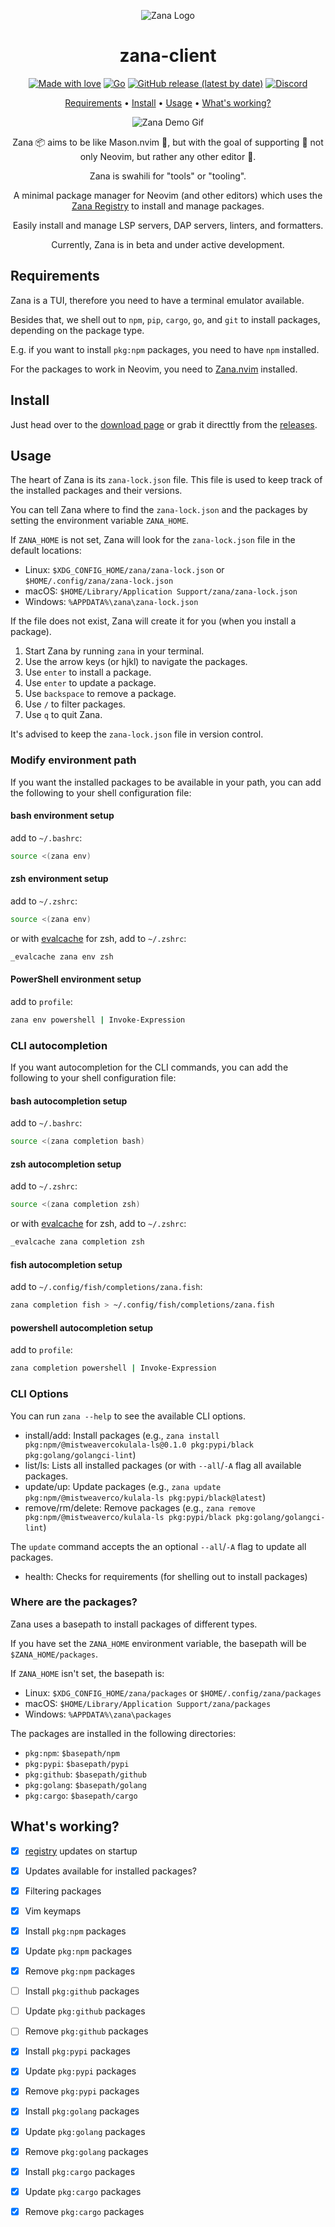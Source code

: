 <div align="center">

![Zana Logo](assets/logo.svg)

# zana-client

[![Made with love](assets/badge-made-with-love.svg)](https://github.com/mistweaverco/zana-client/graphs/contributors)
[![Go](assets/badge-golang.svg)](https://golang.org/)
[![GitHub release (latest by date)](https://img.shields.io/github/v/release/mistweaverco/zana-client?style=for-the-badge)](https://github.com/mistweaverco/zana-client/releases/latest)
[![Discord](assets/badge-discord.svg)](https://getzana.net/discord)

[Requirements](#requirements) • [Install](#install) • [Usage](#usage) • [What's working?](#whats-working)

<p></p>

![Zana Demo Gif](assets/demo.gif)

<p></p>

Zana 📦 aims to be like Mason.nvim 🧱,
but with the goal of supporting 🌈 not only Neovim,
but rather any other editor 🫶.

Zana is swahili for "tools" or "tooling".

A minimal package manager for Neovim (and other editors) which
uses the [Zana Registry][zana-registry] to install and manage packages.

Easily install and manage LSP servers, DAP servers, linters, and formatters.

<p></p>

Currently, Zana is in beta and under active development.

<p></p>

</div>

## Requirements

Zana is a TUI, therefore you need to have a terminal emulator available.

Besides that, we shell out to `npm`, `pip`, `cargo`, `go`, and `git` to install packages,
depending on the package type.

E.g. if you want to install `pkg:npm` packages, you need to have `npm` installed.

For the packages to work in Neovim, you need to
[Zana.nvim](https://github.com/mistweaverco/zana.nvim) installed.

## Install

Just head over to the [download page][download-page] or
grab it directtly from the [releases][releases-page].

## Usage

The heart of Zana is its `zana-lock.json` file.
This file is used to keep track of the installed packages and their versions.

You can tell Zana where to find the `zana-lock.json` and
the packages by setting the environment variable `ZANA_HOME`.

If `ZANA_HOME` is not set,
Zana will look for the `zana-lock.json` file in the default locations:

- Linux: `$XDG_CONFIG_HOME/zana/zana-lock.json` or `$HOME/.config/zana/zana-lock.json`
- macOS: `$HOME/Library/Application Support/zana/zana-lock.json`
- Windows: `%APPDATA%\zana\zana-lock.json`

If the file does not exist,
Zana will create it for you (when you install a package).

1. Start Zana by running `zana` in your terminal.
2. Use the arrow keys (or hjkl) to navigate the packages.
3. Use `enter` to install a package.
4. Use `enter` to update a package.
5. Use `backspace` to remove a package.
6. Use `/` to filter packages.
7. Use `q` to quit Zana.

It's advised to keep the `zana-lock.json` file in version control.

### Modify environment path

If you want the installed packages to be available in your path,
you can add the following to your shell configuration file:

#### bash environment setup

add to `~/.bashrc`:

```sh
source <(zana env)
```

#### zsh environment setup

add to `~/.zshrc`:

```sh
source <(zana env)
```

or with [evalcache](https://github.com/mroth/evalcache) for zsh,
add to `~/.zshrc`:

```sh
_evalcache zana env zsh
```

#### PowerShell environment setup

add to `profile`:

```sh
zana env powershell | Invoke-Expression
```

### CLI autocompletion

If you want autocompletion for the CLI commands,
you can add the following to your shell configuration file:

#### bash autocompletion setup

add to `~/.bashrc`:

```sh
source <(zana completion bash)
```

#### zsh autocompletion setup

add to `~/.zshrc`:

```sh
source <(zana completion zsh)
```

or with [evalcache](https://github.com/mroth/evalcache) for zsh,
add to `~/.zshrc`:

```sh
_evalcache zana completion zsh
```

#### fish autocompletion setup

add to `~/.config/fish/completions/zana.fish`:

```sh
zana completion fish > ~/.config/fish/completions/zana.fish
```

#### powershell autocompletion setup

add to `profile`:

```sh
zana completion powershell | Invoke-Expression
```

### CLI Options

You can run `zana --help` to see the available CLI options.

- install/add: Install packages (e.g., `zana install pkg:npm/@mistweavercokulala-ls@0.1.0 pkg:pypi/black pkg:golang/golangci-lint`)
- list/ls: Lists all installed packages (or with `--all`/`-A` flag all available packages.
- update/up: Update packages (e.g., `zana update pkg:npm/@mistweaverco/kulala-ls pkg:pypi/black@latest`)
- remove/rm/delete: Remove packages (e.g., `zana remove pkg:npm/@mistweaverco/kulala-ls pkg:pypi/black pkg:golang/golangci-lint`)

The `update` command accepts the an optional `--all`/`-A` flag to update all packages.

- health: Checks for requirements (for shelling out to install packages)

### Where are the packages?

Zana uses a basepath to install packages of different types.

If you have set the `ZANA_HOME` environment variable,
the basepath will be `$ZANA_HOME/packages`.

If `ZANA_HOME` isn't set, the basepath is:

- Linux: `$XDG_CONFIG_HOME/zana/packages` or `$HOME/.config/zana/packages`
- macOS: `$HOME/Library/Application Support/zana/packages`
- Windows: `%APPDATA%\zana\packages`

The packages are installed in the following directories:

- `pkg:npm`: `$basepath/npm`
- `pkg:pypi`: `$basepath/pypi`
- `pkg:github`: `$basepath/github`
- `pkg:golang`: `$basepath/golang`
- `pkg:cargo`: `$basepath/cargo`

## What's working?

- [x] [registry](https://github.com/mistweaverco/zana-registry) updates on startup
- [x] Updates available for installed packages?
- [x] Filtering packages
- [x] Vim keymaps
- [x] Install `pkg:npm` packages
- [x] Update `pkg:npm` packages
- [x] Remove `pkg:npm` packages
- [ ] Install `pkg:github` packages
- [ ] Update `pkg:github` packages
- [ ] Remove `pkg:github` packages
- [x] Install `pkg:pypi` packages
- [x] Update `pkg:pypi` packages
- [x] Remove `pkg:pypi` packages
- [x] Install `pkg:golang` packages
- [x] Update `pkg:golang` packages
- [x] Remove `pkg:golang` packages
- [x] Install `pkg:cargo` packages
- [x] Update `pkg:cargo` packages
- [x] Remove `pkg:cargo` packages


[download-page]: https://getzana.net/#download
[releases-page]: https://github.com/mistweaverco/zana-client/releases/latest
[zana-registry]: https://github.com/mistweaverco/zana-registry

